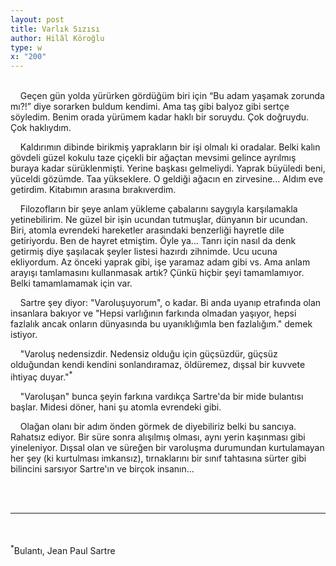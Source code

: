 ```yaml
---
layout: post
title: Varlık Sızısı
author: Hilâl Köroğlu
type: w
x: "200"
---
```

<br/>
&nbsp;&nbsp;&nbsp;&nbsp;Geçen gün yolda yürürken gördüğüm biri için “Bu adam yaşamak zorunda mı?!” diye sorarken buldum kendimi. Ama taş gibi balyoz gibi sertçe söyledim. Benim orada yürümem kadar haklı bir soruydu. Çok doğruydu. Çok haklıydım.

&nbsp;&nbsp;&nbsp;&nbsp;Kaldırımın dibinde birikmiş yaprakların bir işi olmalı ki oradalar. Belki kalın gövdeli güzel kokulu taze çiçekli bir ağaçtan mevsimi gelince ayrılmış buraya kadar sürüklenmişti. Yerine başkası gelmeliydi. Yaprak büyüledi beni, yüceldi gözümde. Taa yükseklere. O geldiği ağacın en zirvesine… Aldım eve getirdim. Kitabımın arasına bırakıverdim.

&nbsp;&nbsp;&nbsp;&nbsp;Filozofların bir şeye anlam yükleme çabalarını saygıyla karşılamakla yetinebilirim. Ne güzel bir işin ucundan tutmuşlar, dünyanın bir ucundan. Biri, atomla evrendeki hareketler arasındaki benzerliği hayretle dile getiriyordu. Ben de hayret etmiştim. Öyle ya... Tanrı için nasıl da denk getirmiş diye şaşılacak şeyler listesi hazırdı zihnimde. Ucu ucuna ekliyordum. Az önceki yaprak gibi, işe yaramaz adam gibi vs. Ama anlam arayışı tamlamasını kullanmasak artık? Çünkü hiçbir şeyi tamamlamıyor. Belki tamamlamamak için var.

&nbsp;&nbsp;&nbsp;&nbsp;Sartre şey diyor: "Varoluşuyorum", o kadar. Bi anda uyanıp etrafında olan insanlara bakıyor ve "Hepsi varlığının farkında olmadan yaşıyor, hepsi fazlalık ancak onların dünyasında bu uyanıklığımla ben fazlalığım." demek istiyor.

&nbsp;&nbsp;&nbsp;&nbsp;"Varoluş nedensizdir. Nedensiz olduğu için güçsüzdür, güçsüz olduğundan kendi kendini sonlandıramaz, öldüremez, dışsal bir kuvvete ihtiyaç duyar."<sup>*</sup>

&nbsp;&nbsp;&nbsp;&nbsp;"Varoluşan" bunca şeyin farkına vardıkça Sartre'da bir mide bulantısı başlar. Midesi döner, hani şu atomla evrendeki gibi.

&nbsp;&nbsp;&nbsp;&nbsp;Olağan olanı bir adım önden görmek de diyebiliriz belki bu sancıya. Rahatsız ediyor. Bir süre sonra alışılmış olması, aynı yerin kaşınması gibi yineleniyor. Dışsal olan ve süreğen bir varoluşma durumundan kurtulamayan her şey (ki kurtulması imkansız), tırnaklarını bir sınıf tahtasına sürter gibi bilincini sarsıyor Sartre'ın ve birçok insanın...

<br/>
<br/>

---

<br/>
<br/>
<sup>*</sup>Bulantı, Jean Paul Sartre
